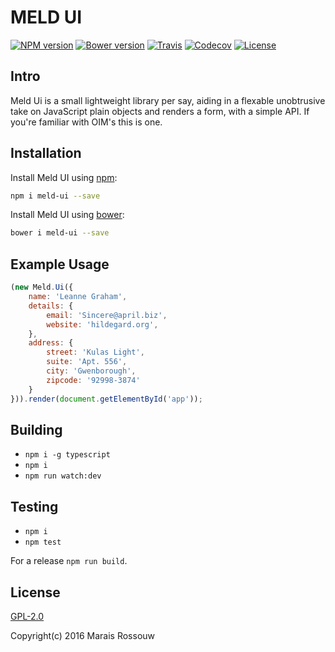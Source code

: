 MELD UI
=======

[![NPM version](https://img.shields.io/npm/v/meld-ui.svg?style=flat-square)](https://www.npmjs.com/package/meld-ui)
[![Bower version](https://img.shields.io/bower/v/meld-ui.svg?style=flat-square)](https://github.com/maraisr/meld-ui)
[![Travis](https://img.shields.io/travis/maraisr/meld-ui.svg?style=flat-square)](https://travis-ci.org/maraisr/meld-ui)
[![Codecov](https://img.shields.io/codecov/c/github/maraisr/meld-ui.svg?style=flat-square)](https://codecov.io/github/maraisr/meld-ui)
[![License](https://img.shields.io/npm/l/meld-ui.svg?style=flat-square)](https://github.com/maraisr/meld-ui/blob/master/LICENSE.md)

## Intro
Meld Ui is a small lightweight library per say, aiding in a flexable unobtrusive take on JavaScript plain objects and renders a form, with a simple API. If you're familiar with OIM's this is one.

## Installation
Install Meld UI using [npm](https://docs.npmjs.com/):
```sh
npm i meld-ui --save
```

Install Meld UI using [bower](http://bower.io/#getting-started):
```sh
bower i meld-ui --save
```

## Example Usage
```JavaScript
(new Meld.Ui({
	name: 'Leanne Graham',
	details: {
		email: 'Sincere@april.biz',
		website: 'hildegard.org',
	},
	address: {
		street: 'Kulas Light',
		suite: 'Apt. 556',
		city: 'Gwenborough',
		zipcode: '92998-3874'
	}
})).render(document.getElementById('app'));
```

## Building
- `npm i -g typescript`
- `npm i`
- `npm run watch:dev`

## Testing
- `npm i`
- `npm test`

For a release `npm run build`.

## License
[GPL-2.0](https://github.com/maraisr/meld-ui/blob/master/LICENSE.md)

Copyright(c) 2016 Marais Rossouw
